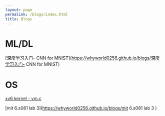 ```yaml
---
layout: page
permalink: /blogs/index.html
title: Blogs
---
```




# ML/DL

[深度学习入门- CNN for MNIST](https://whyworld0256.github.io/blogs/深度学习入门- CNN for MNIST) <br>



# OS

[xv6 kernel - vm.c](https://whyworld0256.github.io/blogs/xv6源码解读-vm.c) <br>

[mit 6.s081 lab 3](https://whyworld0256.github.io/blogs/mit 6.s081  lab 3  ) <br>

